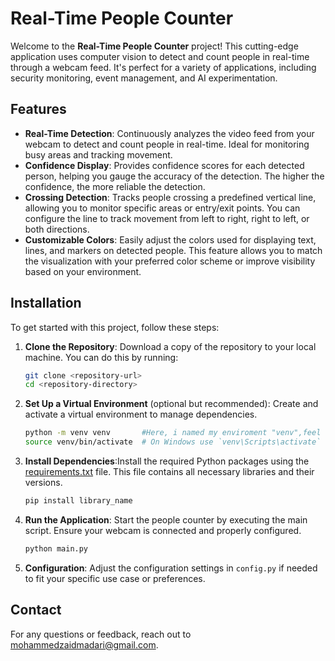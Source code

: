 
# Real-Time People Counter

Welcome to the **Real-Time People Counter** project! This cutting-edge application uses computer vision to detect and count people in real-time through a webcam feed. It's perfect for a variety of applications, including security monitoring, event management, and AI experimentation.

## Features

- **Real-Time Detection**: Continuously analyzes the video feed from your webcam to detect and count people in real-time. Ideal for monitoring busy areas and tracking movement.
- **Confidence Display**: Provides confidence scores for each detected person, helping you gauge the accuracy of the detection. The higher the confidence, the more reliable the detection.
- **Crossing Detection**: Tracks people crossing a predefined vertical line, allowing you to monitor specific areas or entry/exit points. You can configure the line to track movement from left to right, right to left, or both directions.
- **Customizable Colors**: Easily adjust the colors used for displaying text, lines, and markers on detected people. This feature allows you to match the visualization with your preferred color scheme or improve visibility based on your environment.

## Installation

To get started with this project, follow these steps:

1. **Clone the Repository**: Download a copy of the repository to your local machine. You can do this by running:
   ```bash
   git clone <repository-url>
   cd <repository-directory>
   ```

2. **Set Up a Virtual Environment** (optional but recommended): Create and activate a virtual environment to manage dependencies.
   ```bash
   python -m venv venv       #Here, i named my enviroment "venv",feel free to use any name for your environment"
   source venv/bin/activate  # On Windows use `venv\Scripts\activate`
   ```

3. **Install Dependencies**:Install the required Python packages using the [requirements.txt](requirements.txt) file. This file contains all necessary libraries and their versions.
   ```bash
   pip install library_name
   ```

4. **Run the Application**: Start the people counter by executing the main script. Ensure your webcam is connected and properly configured.
   ```bash
   python main.py
   ```

5. **Configuration**: Adjust the configuration settings in `config.py` if needed to fit your specific use case or preferences.

## Contact

For any questions or feedback, reach out to [mohammedzaidmadari@gmail.com](mohammedzaidmadari@gmail.com).

